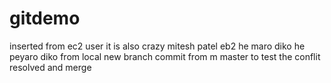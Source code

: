 # gitdemo
inserted from ec2 user
it is 
also crazy
mitesh
patel
eb2
he maro diko
he peyaro diko
from 
local 
new branch
commit 
from m
master 
to test
the conflit 
resolved
and merge


